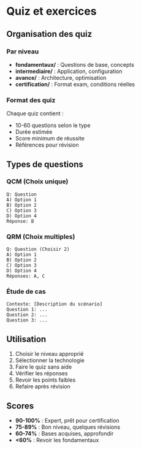 # Quiz et exercices

## Organisation des quiz

### Par niveau
- **fondamentaux/** : Questions de base, concepts
- **intermediaire/** : Application, configuration
- **avance/** : Architecture, optimisation
- **certification/** : Format exam, conditions réelles

### Format des quiz

Chaque quiz contient :
- 10-60 questions selon le type
- Durée estimée
- Score minimum de réussite
- Références pour révision

## Types de questions

### QCM (Choix unique)
```
Q: Question
A) Option 1
B) Option 2
C) Option 3
D) Option 4
Réponse: B
```

### QRM (Choix multiples)
```
Q: Question (Choisir 2)
A) Option 1
B) Option 2
C) Option 3
D) Option 4
Réponses: A, C
```

### Étude de cas
```
Contexte: [Description du scénario]
Question 1: ...
Question 2: ...
Question 3: ...
```

## Utilisation

1. Choisir le niveau approprié
2. Sélectionner la technologie
3. Faire le quiz sans aide
4. Vérifier les réponses
5. Revoir les points faibles
6. Refaire après révision

## Scores

- **90-100%** : Expert, prêt pour certification
- **75-89%** : Bon niveau, quelques révisions
- **60-74%** : Bases acquises, approfondir
- **<60%** : Revoir les fondamentaux